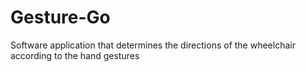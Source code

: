 # Gesture-Go
Software application that determines the directions of the wheelchair according to the hand gestures
